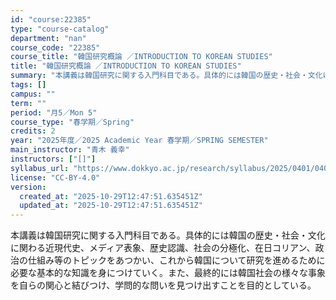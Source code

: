 ```yaml
---
id: "course:22385"
type: "course-catalog"
department: "nan"
course_code: "22385"
course_title: "韓国研究概論 ／INTRODUCTION TO KOREAN STUDIES"
title: "韓国研究概論 ／INTRODUCTION TO KOREAN STUDIES"
summary: "本講義は韓国研究に関する入門科目である。具体的には韓国の歴史・社会・文化に関わる近現代史、メディア表象、歴史認識、社会の分極化、在日コリアン、政治の仕組み等のトピックをあつかい、これから韓国について研究を進めるために必要な基本的な知識を身に…"
tags: []
campus: ""
term: ""
period: "月5／Mon 5"
course_type: "春学期／Spring"
credits: 2
year: "2025年度／2025 Academic Year 春学期／SPRING SEMESTER"
main_instructor: "青木 義幸"
instructors: ["[]"]
syllabus_url: "https://www.dokkyo.ac.jp/research/syllabus/2025/0401/0401_22385_ja_JP.html"
license: "CC-BY-4.0"
version:
  created_at: "2025-10-29T12:47:51.635451Z"
  updated_at: "2025-10-29T12:47:51.635451Z"
---
```

本講義は韓国研究に関する入門科目である。具体的には韓国の歴史・社会・文化に関わる近現代史、メディア表象、歴史認識、社会の分極化、在日コリアン、政治の仕組み等のトピックをあつかい、これから韓国について研究を進めるために必要な基本的な知識を身につけていく。また、最終的には韓国社会の様々な事象を自らの関心と結びつけ、学問的な問いを見つけ出すことを目的としている。
